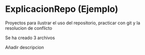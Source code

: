 # ExplicacionRepo (Ejemplo)

Proyectos para ilustrar el uso del repositorio, practicar con git y la resolucion de 
conflicto

Se ha creado 3 archivos

Añadir descripcion
